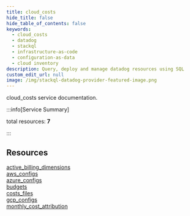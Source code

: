 ```yaml
---
title: cloud_costs
hide_title: false
hide_table_of_contents: false
keywords:
  - cloud_costs
  - datadog
  - stackql
  - infrastructure-as-code
  - configuration-as-data
  - cloud inventory
description: Query, deploy and manage datadog resources using SQL
custom_edit_url: null
image: /img/stackql-datadog-provider-featured-image.png
---
```


cloud_costs service documentation.

:::info[Service Summary]

total resources: __7__  

:::

## Resources
<div class="row">
<div class="providerDocColumn">
<a href="/services/cloud_costs/active_billing_dimensions/">active_billing_dimensions</a><br />
<a href="/services/cloud_costs/aws_configs/">aws_configs</a><br />
<a href="/services/cloud_costs/azure_configs/">azure_configs</a><br />
<a href="/services/cloud_costs/budgets/">budgets</a>
</div>
<div class="providerDocColumn">
<a href="/services/cloud_costs/costs_files/">costs_files</a><br />
<a href="/services/cloud_costs/gcp_configs/">gcp_configs</a><br />
<a href="/services/cloud_costs/monthly_cost_attribution/">monthly_cost_attribution</a>
</div>
</div>